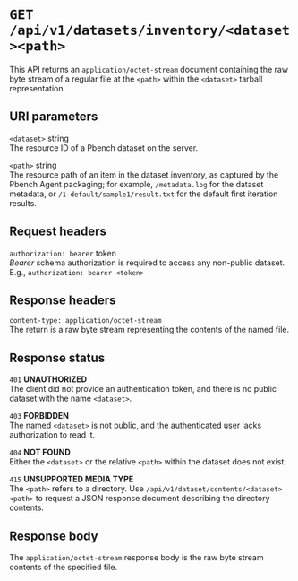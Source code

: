 # `GET /api/v1/datasets/inventory/<dataset><path>`

This API returns an `application/octet-stream` document containing the raw byte
stream of a regular file at the `<path>` within the `<dataset>` tarball
representation.

## URI parameters

`<dataset>` string \
The resource ID of a Pbench dataset on the server.

`<path>`    string \
The resource path of an item in the dataset inventory, as captured by the
Pbench Agent packaging; for example, `/metadata.log` for the dataset metadata,
or `/1-default/sample1/result.txt` for the default first iteration results.

## Request headers

`authorization: bearer` token \
*Bearer* schema authorization is required to access any non-public dataset.
E.g., `authorization: bearer <token>`

## Response headers

`content-type: application/octet-stream` \
The return is a raw byte stream representing the contents of the named file.

## Response status

`401`   **UNAUTHORIZED** \
The client did not provide an authentication token, and there is no public
dataset with the name `<dataset>`.

`403`   **FORBIDDEN** \
The named `<dataset>` is not public, and the authenticated user lacks
authorization to read it.

`404`   **NOT FOUND** \
Either the `<dataset>` or the relative `<path>` within the dataset does not
exist.

`415` **UNSUPPORTED MEDIA TYPE** \
The `<path>` refers to a directory. Use
`/api/v1/dataset/contents/<dataset><path>` to request a JSON response document
describing the directory contents.

## Response body

The `application/octet-stream` response body is the raw byte stream contents of
the specified file.
